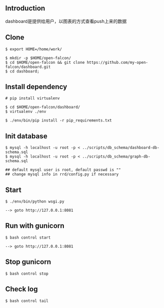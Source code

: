 ## Introduction

dashboard是提供给用户，以图表的方式查看push上来的数据


## Clone

    $ export HOME=/home/work/

    $ mkdir -p $HOME/open-falcon/
    $ cd $HOME/open-falcon && git clone https://github.com/my-open-falcon/dashboard.git
    $ cd dashboard;

## Install dependency

    # pip install virtualenv

    $ cd $HOME/open-falcon/dashboard/
    $ virtualenv ./env

    $ ./env/bin/pip install -r pip_requirements.txt


## Init database

    $ mysql -h localhost -u root -p < ../scripts/db_schema/dashboard-db-schema.sql
    $ mysql -h localhost -u root -p < ../scripts/db_schema/graph-db-schema.sql

    ## default mysql user is root, default passwd is ""
    ## change mysql info in rrd/config.py if necessary


## Start

    $ ./env/bin/python wsgi.py

    --> goto http://127.0.0.1:8081


## Run with gunicorn

    $ bash control start

    --> goto http://127.0.0.1:8081


## Stop gunicorn

    $ bash control stop

## Check log

    $ bash control tail
